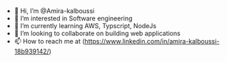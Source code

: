 - 👋 Hi, I’m @Amira-kalboussi
- 👀 I’m interested in Software engineering
- 🌱 I’m currently learning AWS, Typscript, NodeJs
- 💞️ I’m looking to collaborate on building web applications
- 📫 How to reach me at (https://www.linkedin.com/in/amira-kalboussi-18b939142/)

<!---
Amira-kalboussi/Amira-kalboussi is a ✨ special ✨ repository because its `README.md` (this file) appears on your GitHub profile.
You can click the Preview link to take a look at your changes.
--->
